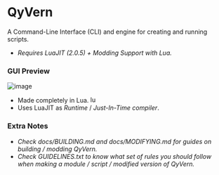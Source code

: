 # QyVern

A Command-Line Interface (CLI) and engine for creating and running scripts.

- *Requires LuaJIT (2.0.5) + Modding Support with Lua.*

### GUI Preview

![image](https://user-images.githubusercontent.com/86795271/195354720-b556f4cc-3c61-4e27-8d0a-e3a4bf4165e8.png)

- Made completely in Lua. <img src="https://user-images.githubusercontent.com/86795271/195356059-4728bd82-1efb-4d8b-a54c-da735347ed09.svg" alt="lua-logo" width="15"/>
- Uses LuaJIT as *Runtime* / *Just-In-Time compiler*.

### Extra Notes

- *Check docs/BUILDING.md and docs/MODIFYING.md for guides on building / modding QyVern.*
- *Check GUIDELINES.txt to know what set of rules you should follow when making a module / script / modified version of QyVern.*
